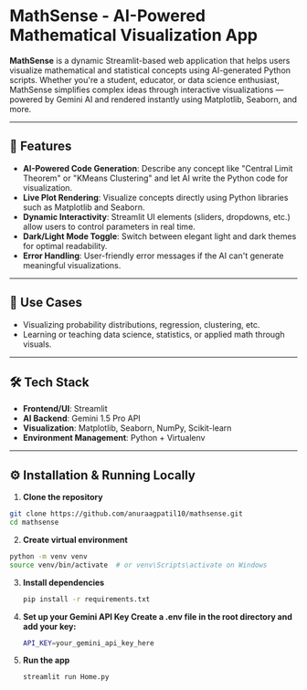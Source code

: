 # MathSense - AI-Powered Mathematical Visualization App

**MathSense** is a dynamic Streamlit-based web application that helps users visualize mathematical and statistical concepts using AI-generated Python scripts. Whether you're a student, educator, or data science enthusiast, MathSense simplifies complex ideas through interactive visualizations — powered by Gemini AI and rendered instantly using Matplotlib, Seaborn, and more.

---

## 🚀 Features

- **AI-Powered Code Generation**: Describe any concept like "Central Limit Theorem" or "KMeans Clustering" and let AI write the Python code for visualization.
- **Live Plot Rendering**: Visualize concepts directly using Python libraries such as Matplotlib and Seaborn.
- **Dynamic Interactivity**: Streamlit UI elements (sliders, dropdowns, etc.) allow users to control parameters in real time.
- **Dark/Light Mode Toggle**: Switch between elegant light and dark themes for optimal readability.
- **Error Handling**: User-friendly error messages if the AI can't generate meaningful visualizations.

---

## 🧠 Use Cases

- Visualizing probability distributions, regression, clustering, etc.
- Learning or teaching data science, statistics, or applied math through visuals.

---

## 🛠️ Tech Stack

- **Frontend/UI**: Streamlit
- **AI Backend**: Gemini 1.5 Pro API
- **Visualization**: Matplotlib, Seaborn, NumPy, Scikit-learn
- **Environment Management**: Python + Virtualenv

---

## ⚙️ Installation & Running Locally

1. **Clone the repository**
```bash
git clone https://github.com/anuraagpatil10/mathsense.git
cd mathsense
```
2. **Create virtual environment**
```bash
python -m venv venv
source venv/bin/activate  # or venv\Scripts\activate on Windows
```
3. **Install dependencies**
   ```bash
   pip install -r requirements.txt
   ```
4. **Set up your Gemini API Key Create a .env file in the root directory and add your key:**
   ```bash
   API_KEY=your_gemini_api_key_here
   ```
5. **Run the app**
   ```bash
   streamlit run Home.py
   ```

